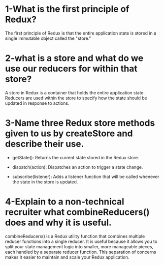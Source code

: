 # 1-What is the first principle of Redux?
The first principle of Redux is that the entire application state is stored in a single immutable object called the "store."
# 2-what is a store and what do we use our reducers for within that store?
A store in Redux is a container that holds the entire application state. Reducers are used within the store to specify how the state should be updated in response to actions.
# 3-Name three Redux store methods given to us by createStore and describe their use.

- getState(): Returns the current state stored in the Redux store.
  
- dispatch(action): Dispatches an action to trigger a state change.
  
- subscribe(listener): Adds a listener function that will be called whenever the state in the store is updated.

# 4-Explain to a non-technical recruiter what combineReducers() does and why it is useful.
combineReducers() is a Redux utility function that combines multiple reducer functions into a single reducer. It is useful because it allows you to split your state management logic into smaller, more manageable pieces, each handled by a separate reducer function. This separation of concerns makes it easier to maintain and scale your Redux application.

